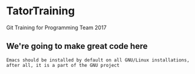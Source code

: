 # TatorTraining
Git Training for Programming Team 2017

## We're going to make great code here












```
Emacs should be installed by default on all GNU/Linux installations, after all, it is a part of the GNU project
```
